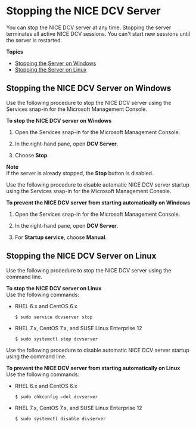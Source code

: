 # Stopping the NICE DCV Server<a name="manage-stop"></a>

You can stop the NICE DCV server at any time\. Stopping the server terminates all active NICE DCV sessions\. You can't start new sessions until the server is restarted\.

**Topics**
+ [Stopping the Server on Windows](#manage-stop-windows)
+ [Stopping the Server on Linux](#manage-stop-linux)

## Stopping the NICE DCV Server on Windows<a name="manage-stop-windows"></a>

Use the following procedure to stop the NICE DCV server using the Services snap\-in for the Microsoft Management Console\.

**To stop the NICE DCV server on Windows**

1. Open the Services snap\-in for the Microsoft Management Console\.

1. In the right\-hand pane, open **DCV Server**\.

1. Choose **Stop**\.

**Note**  
If the server is already stopped, the **Stop** button is disabled\.

Use the following procedure to disable automatic NICE DCV server startup using the Services snap\-in for the Microsoft Management Console\.

**To prevent the NICE DCV server from starting automatically on Windows**

1. Open the Services snap\-in for the Microsoft Management Console\.

1. In the right\-hand pane, open **DCV Server**\.

1. For **Startup service**, choose **Manual**\.

## Stopping the NICE DCV Server on Linux<a name="manage-stop-linux"></a>

Use the following procedure to stop the NICE DCV server using the command line\.

**To stop the NICE DCV server on Linux**  
Use the following commands:
+ RHEL 6\.x and CentOS 6\.x

  ```
  $ sudo service dcvserver stop
  ```
+ RHEL 7\.x, CentOS 7\.x, and SUSE Linux Enterprise 12 

  ```
  $ sudo systemctl stop dcvserver
  ```

Use the following procedure to disable automatic NICE DCV server startup using the command line\.

**To prevent the NICE DCV server from starting automatically on Linux**  
Use the following commands:
+ RHEL 6\.x and CentOS 6\.x

  ```
  $ sudo chkconfig —del dcvserver
  ```
+ RHEL 7\.x, CentOS 7\.x, and SUSE Linux Enterprise 12 

  ```
  $ sudo systemctl disable dcvserver
  ```